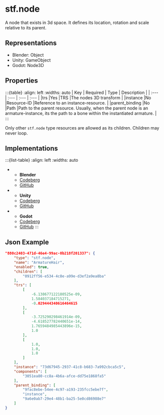 # stf.node
A node that exists in 3d space. It defines its location, rotation and scale relative to its parent.

## Representations
* Blender: Object
* Unity: GameObject
* Godot: Node3D

## Properties
:::{table}
:align: left
:widths: auto
| Key | Required | Type | Description |
| :--- | :--- | :--- | :--- |
|trs |Yes |TRS |The nodes 3D transform |
|instance |No |Resource-ID |Reference to an instance-resource. |
|parent_binding |No |Path |Path to the parent resource. Usually, when the parent node is an armature-instance, its the path to a bone within the instantiated armature. |
:::

Only other `stf.node` type resources are allowed as its children. Children may never loop.

## Implementations
:::{list-table}
:align: left
:widths: auto
*	- **Blender**
	- [Codeberg](https://codeberg.org/emperorofmars/stf_blender/src/branch/master/stfblender/stf_modules/core/stf_node/stf_node.py)
	- [GitHub](https://github.com/emperorofmars/stf_blender/blob/master/stfblender/stf_modules/core/stf_node/stf_node.py)
*	- **Unity**
	- [Codeberg](https://codeberg.org/emperorofmars/stf_unity/src/branch/master/Runtime/Modules/Modules_Core/STF_Node.cs)
	- [GitHub](https://github.com/emperorofmars/stf_unity/blob/master/Runtime/Modules/Modules_Core/STF_Node.cs)
*	- **Godot**
	- [Codeberg](https://codeberg.org/emperorofmars/stf_godot/src/branch/master/addons/stf_godot/modules/stf/STF_Node.gd)
	- [GitHub](https://github.com/emperorofmars/stf_godot/blob/master/addons/stf_godot/modules/stf/STF_Node.gd)
:::

## Json Example
```json
"880c2403-471d-46e4-99ac-0b218f201337": {
	"type": "stf.node",
	"name": "ArmatureHair",
	"enabled": true,
	"children": [
		"0912ff56-e534-4c8e-a99e-d3ef2a9ea8ba"
	],
	"trs": [
		[
			-6.138677122180525e-09,
			1.584037184715271,
			-0.029444340616464615
		],
		[
			-3.725290298461914e-09,
			-4.618527782440651e-14,
			1.7659484985443896e-15,
			1.0
		],
		[
			1.0,
			1.0,
			1.0
		]
	],
	"instance": "73d67945-2937-41c8-b683-7a992cbca5c5",
	"components": [
		"3051ea80-cc8a-4b6a-afce-dd75e1868fa5"
	],
	"parent_binding": [
		"9fac8ebe-54ee-4c97-a193-235fcc5ebe7f",
		"instance",
		"9a6e0ab7-29e4-48b1-ba25-5e0cd86988e7"
	]
}
```
